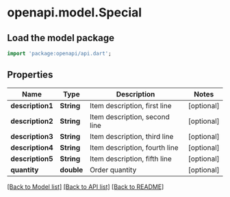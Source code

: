 # openapi.model.Special

## Load the model package
```dart
import 'package:openapi/api.dart';
```

## Properties
Name | Type | Description | Notes
------------ | ------------- | ------------- | -------------
**description1** | **String** | Item description, first line | [optional] 
**description2** | **String** | Item description, second line | [optional] 
**description3** | **String** | Item description, third line | [optional] 
**description4** | **String** | Item description, fourth line | [optional] 
**description5** | **String** | Item description, fifth line | [optional] 
**quantity** | **double** | Order quantity | [optional] 

[[Back to Model list]](../README.md#documentation-for-models) [[Back to API list]](../README.md#documentation-for-api-endpoints) [[Back to README]](../README.md)


